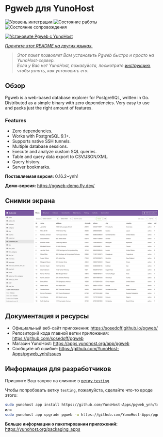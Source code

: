 <!--
Важно: этот README был автоматически сгенерирован <https://github.com/YunoHost/apps/tree/master/tools/readme_generator>
Он НЕ ДОЛЖЕН редактироваться вручную.
-->

# Pgweb для YunoHost

[![Уровень интеграции](https://dash.yunohost.org/integration/pgweb.svg)](https://ci-apps.yunohost.org/ci/apps/pgweb/) ![Состояние работы](https://ci-apps.yunohost.org/ci/badges/pgweb.status.svg) ![Состояние сопровождения](https://ci-apps.yunohost.org/ci/badges/pgweb.maintain.svg)

[![Установите Pgweb с YunoHost](https://install-app.yunohost.org/install-with-yunohost.svg)](https://install-app.yunohost.org/?app=pgweb)

*[Прочтите этот README на других языках.](./ALL_README.md)*

> *Этот пакет позволяет Вам установить Pgweb быстро и просто на YunoHost-сервер.*  
> *Если у Вас нет YunoHost, пожалуйста, посмотрите [инструкцию](https://yunohost.org/install), чтобы узнать, как установить его.*

## Обзор

Pgweb is a web-based database explorer for PostgreSQL, written in Go. Distributed as a simple binary with zero dependencies. Very easy to use and packs just the right amount of features.

### Features

- Zero dependencies.
- Works with PostgreSQL 9.1+.
- Supports native SSH tunnels.
- Multiple database sessions.
- Execute and analyze custom SQL queries.
- Table and query data export to CSV/JSON/XML.
- Query history.
- Server bookmarks.


**Поставляемая версия:** 0.16.2~ynh1

**Демо-версия:** <https://pgweb-demo.fly.dev/>

## Снимки экрана

![Снимок экрана Pgweb](./doc/screenshots/screenshot.png)

## Документация и ресурсы

- Официальный веб-сайт приложения: <https://sosedoff.github.io/pgweb/>
- Репозиторий кода главной ветки приложения: <https://github.com/sosedoff/pgweb>
- Магазин YunoHost: <https://apps.yunohost.org/app/pgweb>
- Сообщите об ошибке: <https://github.com/YunoHost-Apps/pgweb_ynh/issues>

## Информация для разработчиков

Пришлите Ваш запрос на слияние в [ветку `testing`](https://github.com/YunoHost-Apps/pgweb_ynh/tree/testing).

Чтобы попробовать ветку `testing`, пожалуйста, сделайте что-то вроде этого:

```bash
sudo yunohost app install https://github.com/YunoHost-Apps/pgweb_ynh/tree/testing --debug
или
sudo yunohost app upgrade pgweb -u https://github.com/YunoHost-Apps/pgweb_ynh/tree/testing --debug
```

**Больше информации о пакетировании приложений:** <https://yunohost.org/packaging_apps>
